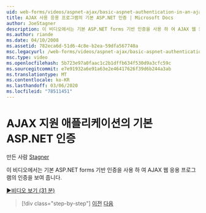 ```yaml
---
uid: web-forms/videos/aspnet-ajax/basic-aspnet-authentication-in-an-ajax-enabled-application
title: AJAX 사용 응용 프로그램의 기본 ASP.NET 인증 | Microsoft Docs
author: JoeStagner
description: 이 비디오에서는 기본 ASP.NET forms 기반 인증을 사용 하 여 AJAX 웹 응용 프로그램의 인증을 보여 줍니다.
ms.author: riande
ms.date: 04/10/2008
ms.assetid: 782eca6d-51d6-4c8e-b2ea-59dfa567740a
msc.legacyurl: /web-forms/videos/aspnet-ajax/basic-aspnet-authentication-in-an-ajax-enabled-application
msc.type: video
ms.openlocfilehash: 5b723e97a0faac1c2b1dffb634f530d9a3cfc59c
ms.sourcegitcommit: e7e91932a6e91a63e2e46417626f39d6b244a3ab
ms.translationtype: MT
ms.contentlocale: ko-KR
ms.lasthandoff: 03/06/2020
ms.locfileid: "78511451"
---
```

# <a name="basic-aspnet-authentication-in-an-ajax-enabled-application"></a>AJAX 지원 애플리케이션의 기본 ASP.NET 인증

만든 사람 [Stagner](https://github.com/JoeStagner)

이 비디오에서는 기본 ASP.NET forms 기반 인증을 사용 하 여 AJAX 웹 응용 프로그램의 인증을 보여 줍니다.

[&#9654;비디오 보기 (31 분)](https://channel9.msdn.com/Blogs/ASP-NET-Site-Videos/basic-aspnet-authentication-in-an-ajax-enabled-application)

> [!div class="step-by-step"]
> [이전](implement-infinite-data-patterns-in-ajax.md)
> [다음](how-to-dynamically-change-css-using-the-aspnet-ajax-updatepanel.md)
